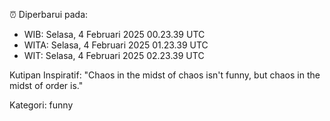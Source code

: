 ⏰ Diperbarui pada:
- WIB: Selasa, 4 Februari 2025 00.23.39 UTC
- WITA: Selasa, 4 Februari 2025 01.23.39 UTC
- WIT: Selasa, 4 Februari 2025 02.23.39 UTC

Kutipan Inspiratif:
"Chaos in the midst of chaos isn't funny, but chaos in the midst of order is."


Kategori: funny

